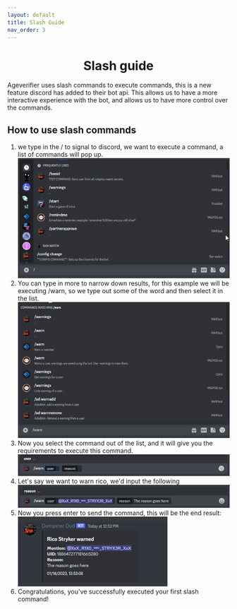 ```yaml
---
layout: default
title: Slash Guide
nav_order: 3
---
```


<h1 align="center">Slash guide</h1>

Ageverifier uses slash commands to execute commands, this is a new feature discord has added to their bot api. This allows
us to have a more interactive experience with the bot, and allows us to have more control over the commands.

## How to use slash commands


1. we type in the / to signal to discord, we want to execute a command, a list of commands will pop up.<br>
   ![slash](img/slash.png)
2. You can type in more to narrow down results, for this example we will be executing /warn, so we type out some of the
   word and then select it in the list.<br>
   ![slashwarn](img/slashwarn.png)
3. Now you select the command out of the list, and it will give you the requirements to execute this command.<br>
   ![warn](img/command.png)
4. Let's say we want to warn rico, we'd input the following<br>
   ![reason](img/reason.png)
5. Now you press enter to send the command, this will be the end result: <br>
   ![result](img/result.png)
6. Congratulations, you've successfully executed your first slash command!